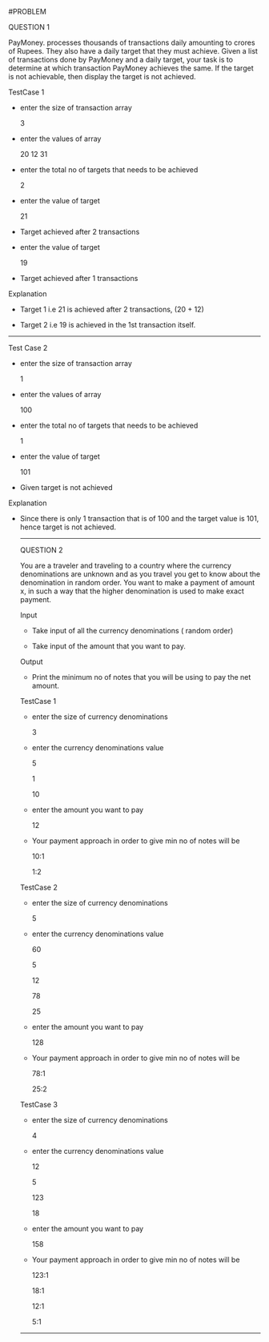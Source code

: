 #PROBLEM


QUESTION  1



PayMoney. processes thousands of transactions daily amounting to crores of Rupees.
They also have a daily target that they must achieve. Given a list of transactions done by
PayMoney and a daily target, your task is to determine at which transaction PayMoney
achieves the same. If the target is not achievable, then display the target is not achieved.

TestCase 1

* enter the size of transaction array

   3

* enter the values of array

   20 12 31

* enter the total no of targets that needs to be achieved

   2

* enter the value of target

   21

* Target achieved after 2 transactions


* enter the value of target

   19

* Target achieved after 1 transactions


Explanation

* Target 1 i.e 21 is achieved after 2 transactions, (20 + 12)

* Target 2 i.e 19 is achieved in the 1st transaction itself.

-----------------------------------------------------------------------------------------------

Test Case 2

* enter the size of transaction array

   1

* enter the values of array

   100

* enter the total no of targets that needs to be achieved

   1

* enter the value of target

   101

* Given target is not achieved

Explanation

* Since there is only 1 transaction that is of 100 and the target value is 101, hence target is not achieved.

  --------------------------------------------------------------------------------------------------------------------------------------



  QUESTION 2


  You are a traveler and traveling to a country where the currency denominations are unknown and as you travel you get to know about the denomination in random order. You want to make a payment of amount x, in such a way that the higher denomination is used to make exact payment.


  Input

  * Take input of all the currency denominations ( random order)

  * Take input of the amount that you want to pay.
 

  Output

  * Print the minimum no of notes that you will be using to pay the net amount.
 

  TestCase 1

  * enter the size of currency denominations

     3

  * enter the currency denominations value

     5

     1

     10

  * enter the amount you want to pay
 
     12

  * Your payment approach in order to give min no of notes will be

     10:1

     1:2


  TestCase 2

  * enter the size of currency denominations

     5

  * enter the currency denominations value
 
     60

     5

     12

     78

     25

  * enter the amount you want to pay
 
     128

  * Your payment approach in order to give min no of notes will be
 
     78:1

     25:2


  TestCase 3


  * enter the size of currency denominations
 
     4

  * enter the currency denominations value
 
     12

     5

     123

     18

  * enter the amount you want to pay
 
     158

  * Your payment approach in order to give min no of notes will be
 
     123:1

     18:1

     12:1

     5:1


  --------------------------------------------------------------------------------------------------------------------------------------------------------------



  
















